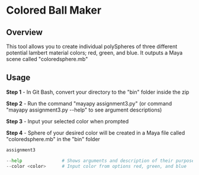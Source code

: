  # Colored Ball Maker

 ## Overview

This tool allows you to create individual polySpheres of three different potential lambert material colors; red, green, and blue. It outputs a Maya scene called "coloredsphere.mb"
 ## Usage

**Step 1** - In Git Bash, convert your directory to the "bin" folder inside the zip

**Step 2** - Run the command "mayapy assignment3.py" (or command "mayapy assignment3.py --help" to see argument descriptions)

**Step 3** - Input your selected color when prompted

**Step 4** - Sphere of your desired color will be created in a Maya file called "coloredsphere.mb" in the "bin" folder

 ```python
assignment3

--help               # Shows arguments and description of their purpose
--color <color>      # Input color from options red, green, and blue
 ```